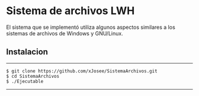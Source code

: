 # Sistema de archivos LWH 
El sistema que se implementó utiliza algunos aspectos similares a los sistemas de archivos de Windows y GNU/Linux.

## Instalacion
---
```shell
$ git clone https://github.com/xJosee/SistemaArchivos.git
$ cd SistemaArchivos
$ ./Ejecutable
```
---


